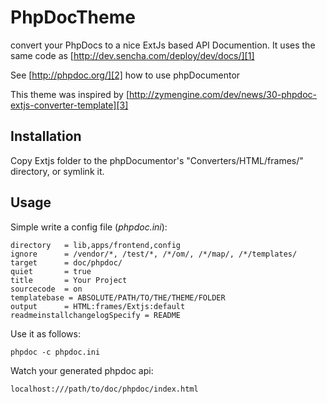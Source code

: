 PhpDocTheme
==================

convert your PhpDocs to a nice ExtJs based API Documention.
It uses the same code as [http://dev.sencha.com/deploy/dev/docs/][1]

See [http://phpdoc.org/][2] how to use phpDocumentor

This theme was inspired by [http://zymengine.com/dev/news/30-phpdoc-extjs-converter-template][3]

Installation
-----------------
Copy Extjs folder to the phpDocumentor's "Converters/HTML/frames/"
directory, or symlink it.

Usage
-----------------
Simple write a config file (*phpdoc.ini*):

    directory   = lib,apps/frontend,config
    ignore      = /vendor/*, /test/*, /*/om/, /*/map/, /*/templates/
    target      = doc/phpdoc/
    quiet       = true
    title       = Your Project
    sourcecode  = on
    templatebase = ABSOLUTE/PATH/TO/THE/THEME/FOLDER
    output      = HTML:frames/Extjs:default
    readmeinstallchangelogSpecify = README

Use it as follows:

    phpdoc -c phpdoc.ini

Watch your generated phpdoc api:

    localhost:///path/to/doc/phpdoc/index.html


  [1]: http://dev.sencha.com/deploy/dev/docs/
  [2]: http://phpdoc.org/
  [3]: http://zymengine.com/dev/news/30-phpdoc-extjs-converter-template

